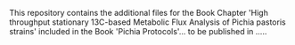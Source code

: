 This repository contains the additional files for the Book Chapter 'High throughput stationary 13C-based Metabolic Flux Analysis of 
Pichia pastoris strains' included in the Book 'Pichia Protocols'... to be published in .....
